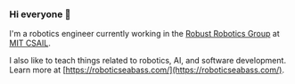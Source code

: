 ### Hi everyone 👋

I'm a robotics engineer currently working in the [Robust Robotics Group](https://groups.csail.mit.edu/rrg/) at [MIT CSAIL](https://www.csail.mit.edu/).

I also like to teach things related to robotics, AI, and software development. Learn more at [https://roboticseabass.com/](https://roboticseabass.com/).
